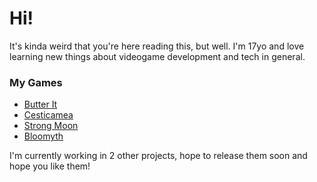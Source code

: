 # Hi!

It's kinda weird that you're here reading this, but well.
I'm 17yo and love learning new things about videogame development and tech in general.

### My Games

* [Butter It](https://idgg.itch.io/butter-it)
* [Cesticamea](https://idgg73.github.io/Cesticamea/en/)
* [Strong Moon](https://www.chihuasgames.com/strong-moon)
* [Bloomyth](https://www.chihuasgames.com/bloomyth)

I'm currently working in 2 other projects, hope to release them soon and hope you like them!
